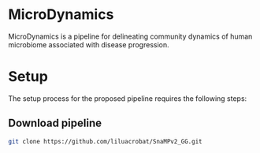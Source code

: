 # MicroDynamics
MicroDynamics is a pipeline for delineating community dynamics of human microbiome associated with disease progression.
# Setup
The setup process for the proposed pipeline requires the following steps:
## Download pipeline
```bash
git clone https://github.com/liluacrobat/SnaMPv2_GG.git
```

